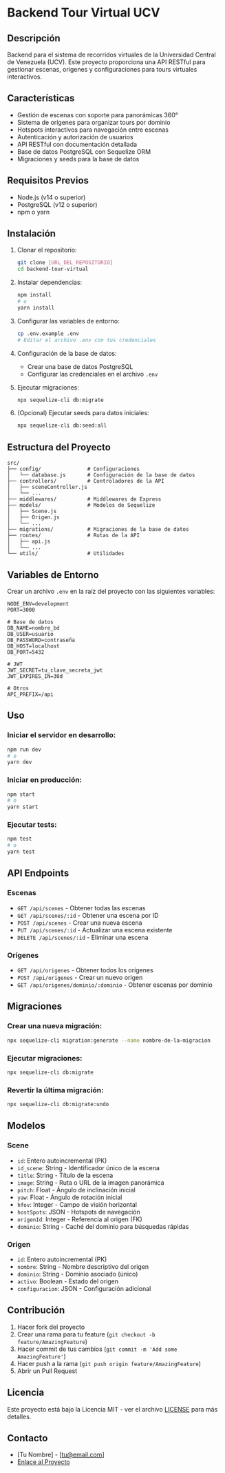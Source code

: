 # Backend Tour Virtual UCV

## Descripción
Backend para el sistema de recorridos virtuales de la Universidad Central de Venezuela (UCV). Este proyecto proporciona una API RESTful para gestionar escenas, orígenes y configuraciones para tours virtuales interactivos.

## Características

- Gestión de escenas con soporte para panorámicas 360°
- Sistema de orígenes para organizar tours por dominio
- Hotspots interactivos para navegación entre escenas
- Autenticación y autorización de usuarios
- API RESTful con documentación detallada
- Base de datos PostgreSQL con Sequelize ORM
- Migraciones y seeds para la base de datos

## Requisitos Previos

- Node.js (v14 o superior)
- PostgreSQL (v12 o superior)
- npm o yarn

## Instalación

1. Clonar el repositorio:
   ```bash
   git clone [URL_DEL_REPOSITORIO]
   cd backend-tour-virtual
   ```

2. Instalar dependencias:
   ```bash
   npm install
   # o
   yarn install
   ```

3. Configurar las variables de entorno:
   ```bash
   cp .env.example .env
   # Editar el archivo .env con tus credenciales
   ```

4. Configuración de la base de datos:
   - Crear una base de datos PostgreSQL
   - Configurar las credenciales en el archivo `.env`

5. Ejecutar migraciones:
   ```bash
   npx sequelize-cli db:migrate
   ```

6. (Opcional) Ejecutar seeds para datos iniciales:
   ```bash
   npx sequelize-cli db:seed:all
   ```

## Estructura del Proyecto

```
src/
├── config/               # Configuraciones
│   └── database.js       # Configuración de la base de datos
├── controllers/          # Controladores de la API
│   ├── sceneController.js
│   └── ...
├── middlewares/          # Middlewares de Express
├── models/               # Modelos de Sequelize
│   ├── Scene.js
│   ├── Origen.js
│   └── ...
├── migrations/           # Migraciones de la base de datos
├── routes/               # Rutas de la API
│   ├── api.js
│   └── ...
└── utils/                # Utilidades
```

## Variables de Entorno

Crear un archivo `.env` en la raíz del proyecto con las siguientes variables:

```
NODE_ENV=development
PORT=3000

# Base de datos
DB_NAME=nombre_bd
DB_USER=usuario
DB_PASSWORD=contraseña
DB_HOST=localhost
DB_PORT=5432

# JWT
JWT_SECRET=tu_clave_secreta_jwt
JWT_EXPIRES_IN=30d

# Otros
API_PREFIX=/api
```

## Uso

### Iniciar el servidor en desarrollo:
```bash
npm run dev
# o
yarn dev
```

### Iniciar en producción:
```bash
npm start
# o
yarn start
```

### Ejecutar tests:
```bash
npm test
# o
yarn test
```

## API Endpoints

### Escenas
- `GET /api/scenes` - Obtener todas las escenas
- `GET /api/scenes/:id` - Obtener una escena por ID
- `POST /api/scenes` - Crear una nueva escena
- `PUT /api/scenes/:id` - Actualizar una escena existente
- `DELETE /api/scenes/:id` - Eliminar una escena

### Orígenes
- `GET /api/origenes` - Obtener todos los orígenes
- `POST /api/origenes` - Crear un nuevo origen
- `GET /api/origenes/dominio/:dominio` - Obtener escenas por dominio

## Migraciones

### Crear una nueva migración:
```bash
npx sequelize-cli migration:generate --name nombre-de-la-migracion
```

### Ejecutar migraciones:
```bash
npx sequelize-cli db:migrate
```

### Revertir la última migración:
```bash
npx sequelize-cli db:migrate:undo
```

## Modelos

### Scene
- `id`: Entero autoincremental (PK)
- `id_scene`: String - Identificador único de la escena
- `title`: String - Título de la escena
- `image`: String - Ruta o URL de la imagen panorámica
- `pitch`: Float - Ángulo de inclinación inicial
- `yaw`: Float - Ángulo de rotación inicial
- `hfov`: Integer - Campo de visión horizontal
- `hostSpots`: JSON - Hotspots de navegación
- `origenId`: Integer - Referencia al origen (FK)
- `dominio`: String - Caché del dominio para búsquedas rápidas

### Origen
- `id`: Entero autoincremental (PK)
- `nombre`: String - Nombre descriptivo del origen
- `dominio`: String - Dominio asociado (único)
- `activo`: Boolean - Estado del origen
- `configuracion`: JSON - Configuración adicional

## Contribución

1. Hacer fork del proyecto
2. Crear una rama para tu feature (`git checkout -b feature/AmazingFeature`)
3. Hacer commit de tus cambios (`git commit -m 'Add some AmazingFeature'`)
4. Hacer push a la rama (`git push origin feature/AmazingFeature`)
5. Abrir un Pull Request

## Licencia

Este proyecto está bajo la Licencia MIT - ver el archivo [LICENSE](LICENSE) para más detalles.

## Contacto

- [Tu Nombre] - [tu@email.com]
- [Enlace al Proyecto](https://github.com/tu-usuario/backend-tour-virtual)
